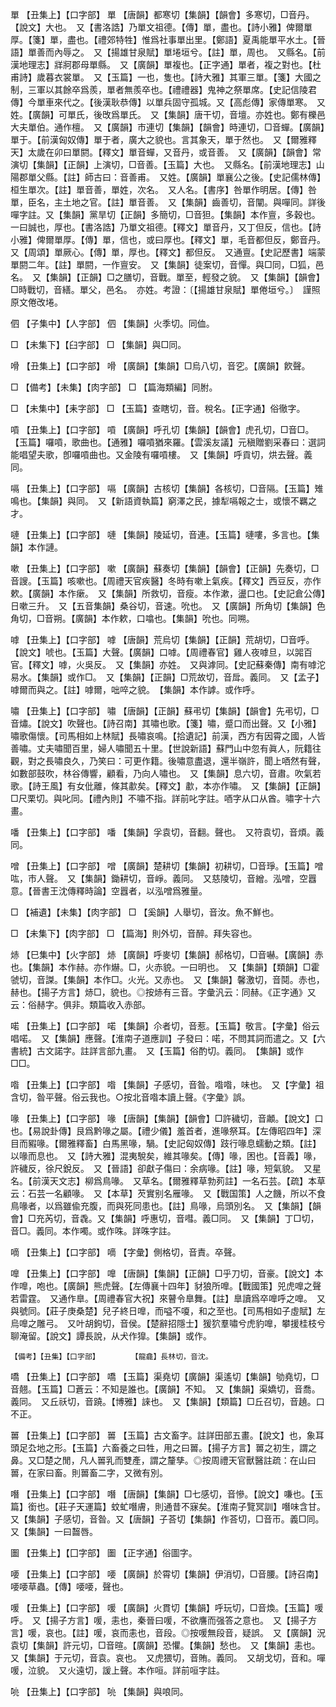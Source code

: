 <!-- { "loadSidebar": true } -->
單	【丑集上】【口字部】	單	【唐韻】都寒切【集韻】【韻會】多寒切，□音丹。【說文】大也。　又【書洛誥】乃單文祖德。【傳】單，盡也。【詩小雅】俾爾單厚。【箋】單，盡也。【禮郊特牲】惟爲社事單出里。【鄭語】夏禹能單平水土。【晉語】單善而內辱之。　又【揚雄甘泉賦】單埢垣兮。【註】單，周也。　又縣名。【前漢地理志】牂牁郡母單縣。　又【廣韻】單複也。【正字通】單者，複之對也。【杜甫詩】歲暮衣裳單。　又【玉篇】一也，隻也。【詩大雅】其軍三單。【箋】大國之制，三軍以其餘卒爲羨，單者無羨卒也。【禮禮器】鬼神之祭單席。【史記信陵君傳】今單車來代之。【後漢耿恭傳】以單兵固守孤城。又【高彪傳】家傳單寒。　又姓。【廣韻】可單氏，後攺爲單氏。　又【集韻】唐干切，音壇。亦姓也。鄭有櫟邑大夫單伯。通作檀。　又【廣韻】市連切【集韻】【韻會】時連切，□音蟬。【廣韻】單于。【前漢匈奴傳】單于者，廣大之貌也。言其象天，單于然也。　又【爾雅釋天】太歲在卯曰單閼。【釋文】單音蟬，又音丹，或音善。　又【廣韻】【韻會】常演切【集韻】【正韻】上演切，□音善。【玉篇】大也。　又縣名。【前漢地理志】山陽郡單父縣。【註】師古曰：音善甫。　又姓。【廣韻】單襄公之後。【史記儒林傳】桓生單次。【註】單音善，單姓，次名。　又人名。【書序】咎單作明居。【傳】咎單，臣名，主土地之官。【註】單音善。　又【集韻】齒善切，音闡。與嘽同。詳後嘽字註。又【集韻】黨旱切【正韻】多簡切，□音狚。【集韻】本作亶，多穀也。一曰誠也，厚也。【書洛誥】乃單文祖德。【釋文】單音丹，又丁但反，信也。【詩小雅】俾爾單厚。【傳】單，信也，或曰厚也。【釋文】單，毛音都但反，鄭音丹。又【周頌】單厥心。【傳】單，厚也。【釋文】都但反。　又通亶。【史記歷書】端蒙單閼二年。【註】單閼，一作亶安。　又【集韻】徒案切，音憚。與□同，□狐，邑名。　又【集韻】【正韻】□之膳切，音戰。單至，輕發之貌。　又【集韻】【韻會】□時戰切，音繕。單父，邑名。　亦姓。考證：〔【揚雄甘泉賦】單倦垣兮。〕　謹照原文倦改埢。 

伵	【子集中】【人字部】	伵	【集韻】火季切。同侐。

□	【未集下】【臼字部】	□	【集韻】與□同。

嗗	【丑集上】【口字部】	嗗	【廣韻】【集韻】□烏八切，音穵。【廣韻】飮聲。

□	【備考】【未集】【肉字部】	□	【篇海類編】同胕。

□	【未集中】【耒字部】	□	【玉篇】查瞎切，音。稅名。【正字通】俗徹字。

嗊	【丑集上】【口字部】	嗊	【廣韻】呼孔切【集韻】【韻會】虎孔切，□音□。【玉篇】囉嗊，歌曲也。【通雅】囉嗊猶來羅。【雲溪友議】元稹贈劉采春曰：選詞能唱望夫歌，卽囉嗊曲也。又金陵有囉嗊樓。　又【集韻】呼貢切，烘去聲。義同。

嗝	【丑集上】【口字部】	嗝	【廣韻】古核切【集韻】各核切，□音隔。【玉篇】雉鳴也。【集韻】與同。　又【新語資執篇】窮澤之民，據犁嗝報之士，或懷不羈之才。

嗹	【丑集上】【口字部】	嗹	【集韻】陵延切，音連。【玉篇】嗹嘍，多言也。【集韻】本作謰。

嗽	【丑集上】【口字部】	嗽	【廣韻】蘇奏切【集韻】【韻會】【正韻】先奏切，□音謏。【玉篇】咳嗽也。【周禮天官疾醫】冬時有嗽上氣疾。【釋文】西豆反，亦作欶。【廣韻】本作瘶。　又【集韻】所救切，音瘦。本作漱，盪口也。【史記倉公傳】日嗽三升。　又【五音集韻】桑谷切，音速。吮也。　又【廣韻】所角切【集韻】色角切，□音朔。【廣韻】本作欶，口噏也。【集韻】吮也。同嗍。

嘑	【丑集上】【口字部】	嘑	【唐韻】荒烏切【集韻】【正韻】荒胡切，□音呼。【說文】唬也。【玉篇】大聲。【廣韻】口嘑。【周禮春官】雞人夜嘑旦，以嘂百官。【釋文】嘑，火吳反。　又【集韻】亦姓。　又與滹同。【史記蘇秦傳】南有嘑沱易水。【集韻】或作□。　又【集韻】【正韻】□荒故切，音戽。義同。　又【孟子】嘑爾而與之。【註】嘑爾，咄啐之貌。　【集韻】本作謼。或作呼。

嘯	【丑集上】【口字部】	嘯	【唐韻】【正韻】蘇弔切【集韻】【韻會】先弔切，□音熽。【說文】吹聲也。【詩召南】其嘯也歌。【箋】嘯，蹙口而出聲。又【小雅】嘯歌傷懷。【司馬相如上林賦】長嘯哀鳴。【拾遺記】前漢，西方有因霄之國，人皆善嘯。丈夫嘯聞百里，婦人嘯聞五十里。【世說新語】蘇門山中忽有眞人，阮籍往觀，對之長嘯良久，乃笑曰：可更作籍。後嘯意盡退，還半嶺許，聞上唒然有聲，如數部鼓吹，林谷傳響，顧看，乃向人嘯也。　又【集韻】息六切，音肅。吹氣若歌。【詩王風】有女仳離，條其歗矣。【釋文】歗，本亦作嘯。　又【集韻】【正韻】□尺栗切。與叱同。【禮內則】不嘯不指。詳前叱字註。唒字从口从酋。嘯字十六畫。

噃	【丑集上】【口字部】	噃	【集韻】孚袁切，音翻。聲也。　又符袁切，音煩。義同。

噌	【丑集上】【口字部】	噌	【廣韻】楚耕切【集韻】初耕切，□音琤。【玉篇】噌吰，市人聲。　又【集韻】鋤耕切，音崢。義同。　又慈陵切，音繒。泓噌，空囂意。【晉書王沈傳釋時論】空囂者，以泓噌爲雅量。

□	【補遺】【未集】【肉字部】	□	【奚韻】人舉切，音汝。魚不鮮也。

□	【未集下】【肉字部】	□	【篇海】則外切，音醉。拜失容也。

焃	【巳集中】【火字部】	焃	【廣韻】呼麥切【集韻】郝格切，□音嚇。【廣韻】赤也。【集韻】本作赫。亦作爀。□，火赤貌。一曰明也。　又【集韻】【類韻】□霍虢切，音謋。【集韻】本作□。火光。又赤也。　又【集韻】馨激切，音鬩。赤也，赫也。【揚子方言】焃□，貌也。◎按焃有三音。字彙汎云：同赫。《正字通》又云：俗赫字。俱非。類篇收入赤部。

喏	【丑集上】【口字部】	喏	【集韻】尒者切，音惹。【玉篇】敬言。【字彙】俗云唱喏。　又【集韻】應聲。【淮南子道應訓】子發曰：喏，不問其詞而遣之。又【六書統】古文諾字。註詳言部九畫。　又【玉篇】俗酌切。義同。　【集韻】或作□□。

喒	【丑集上】【口字部】	喒	【集韻】子感切，音昝。喒喒，味也。　又【字彙】祖含切，昝平聲。俗云我也。○按北音喒本讀上聲。《字彙》誤。

喙	【丑集上】【口字部】	喙	【唐韻】【集韻】【韻會】□許穢切，音顪。【說文】口也。【易說卦傳】艮爲黔喙之屬。【禮少儀】羞首者，進喙祭耳。【左傳昭四年】深目而豭喙。【爾雅釋畜】白馬黑喙，騧。【史記匈奴傳】跂行喙息蠕動之類。【註】以喙而息也。　又【詩大雅】混夷駾矣，維其喙矣。【傳】喙，困也。【音義】喙，許穢反，徐尺銳反。　又【晉語】卻獻子傷曰：余病喙。【註】喙，短氣貌。　又星名。【前漢天文志】柳爲鳥喙。　又草名。【爾雅釋草勃茢註】一名石芸。【疏】本草云：石芸一名顧喙。　又【本草】芡實别名雁喙。　又【戰国策】人之饑，所以不食鳥喙者，以爲雖偸充腹，而與死同患也。【註】鳥喙，烏頭別名。　又【集韻】【韻會】□充芮切，音毳。又【集韻】呼惠切，音嘒。義□同。　又【集韻】丁□切，音□。義同。本作噣。或作咮。詳咮字註。

嘀	【丑集上】【口字部】	嘀	【字彙】側格切，音責。卒聲。

嘷	【丑集上】【口字部】	嘷	【唐韻】【集韻】【正韻】□乎刀切，音豪。【說文】本作嘷，咆也。【廣韻】熊虎聲。【左傳襄十四年】豺狼所嘷。【戰國策】兕虎嘷之聲若雷霆。　又通作臯。【周禮春官大祝】來瞽令臯舞。【註】臯讀爲卒嘷呼之嘷。　又與號同。【莊子庚桑楚】兒子終日嘷，而嗌不嗄，和之至也。【司馬相如子虛賦】左烏嘷之雕弓。　又叶胡鉤切，音侯。【楚辭招隱士】猨狖羣嘯兮虎豹嘷，攀援桂枝兮聊淹留。【說文】譚長說，从犬作獋。【集韻】或作。

	【備考】【丑集】【口字部】		【龍龕】長林切，音沈。

嘺	【丑集上】【口字部】	嘺	【玉篇】渠堯切【廣韻】渠遙切【集韻】劬堯切，□音翹。【玉篇】□蒼云：不知是誰也。【廣韻】不知。　又【集韻】渠嬌切，音喬。義同。　又丘祅切，音蹺。【博雅】誺也。　又【集韻】【類篇】□丘召切，音趬。口不正。

嘼	【丑集上】【口字部】	嘼	【玉篇】古文畜字。註詳田部五畫。【說文】也，象耳頭足厹地之形。【玉篇】六畜養之曰牲，用之曰嘼。【揚子方言】嘼之初生，謂之鼻。又□楚之閒，凡人嘼乳而雙產，謂之釐孳。◎按周禮天官獸醫註疏：在山曰嘼，在家曰畜。則嘼畜二字，又微有別。

噆	【丑集上】【口字部】	噆	【唐韻】【集韻】□七感切，音慘。【說文】嗛也。【玉篇】銜也。【莊子天運篇】蚊虻噆膚，則通昔不寐矣。【淮南子覽冥訓】噆味含甘。　又【集韻】子感切，音昝。又【唐韻】子荅切【集韻】作荅切，□音帀。義□同。　又【集韻】一曰齧唇。

圗	【丑集上】【囗字部】	圗	【正字通】俗圖字。

喓	【丑集上】【口字部】	喓	【廣韻】於霄切【集韻】伊消切，□音腰。【詩召南】喓喓草蟲。【傳】喓喓，聲也。

喛	【丑集上】【口字部】	喛	【廣韻】火貫切【集韻】呼玩切，□音煥。【玉篇】喛呼。　又【揚子方言】喛，恚也，秦晉曰喛，不欲譍而强答之意也。　又【揚子方言】喛，哀也。【註】喛，哀而恚也，音段。◎按喛無段音，疑誤。　又【廣韻】況袁切【集韻】許元切，□音暄。【廣韻】恐懼。【集韻】愁也。　又【集韻】恚也。　又【集韻】于元切，音袁。哀也。　又虎猥切，音賄。義同。　又胡戈切，音和。嘽喛，泣貌。　又火遠切，諼上聲。本作咺。詳前咺字註。

喨	【丑集上】【口字部】	喨	【集韻】與哴同。

